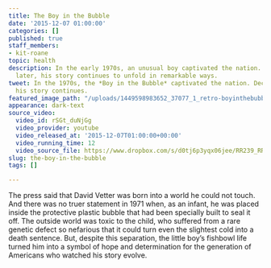 ```yaml
---
title: The Boy in the Bubble
date: '2015-12-07 01:00:00'
categories: []
published: true
staff_members:
- kit-roane
topic: health
description: In the early 1970s, an unusual boy captivated the nation. Now, decades
  later, his story continues to unfold in remarkable ways.
tweet: In the 1970s, the *Boy in the Bubble* captivated the nation. Decades later
  his story continues.
featured_image_path: "/uploads/1449598983652_37077_1_retro-boyinthebubble.jpg"
appearance: dark-text
source_video:
  video_id: rSGt_duNjGg
  video_provider: youtube
  video_released_at: '2015-12-07T01:00:00+00:00'
  video_running_time: 12
  video_source_file: https://www.dropbox.com/s/d0tj6p3yqx06jee/RR239_RR_MASTER_12_04_2015_BUBBLE-H264_1080p.mov?dl=0
slug: the-boy-in-the-bubble
tags: []

---
```

The press said that David Vetter was born into a world he could not touch. And there was no truer statement in 1971 when, as an infant, he was placed inside the protective plastic bubble that had been specially built to seal it off. The outside world was toxic to the child, who suffered from a rare genetic defect so nefarious that it could turn even the slightest cold into a death sentence. But, despite this separation, the little boy’s fishbowl life turned him into a symbol of hope and determination for the generation of Americans who watched his story evolve.

